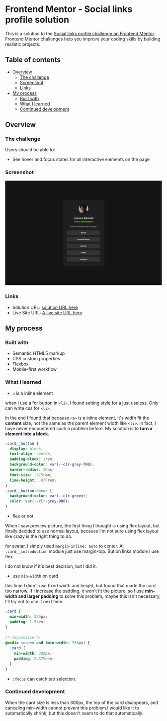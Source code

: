 # Frontend Mentor - Social links profile solution

This is a solution to the [Social links profile challenge on Frontend Mentor](https://www.frontendmentor.io/challenges/social-links-profile-UG32l9m6dQ). Frontend Mentor challenges help you improve your coding skills by building realistic projects.

## Table of contents

- [Overview](#overview)
  - [The challenge](#the-challenge)
  - [Screenshot](#screenshot)
  - [Links](#links)
- [My process](#my-process)
  - [Built with](#built-with)
  - [What I learned](#what-i-learned)
  - [Continued development](#continued-development)

## Overview

### The challenge

Users should be able to:

- See hover and focus states for all interactive elements on the page

### Screenshot

![desktop-design card](./design/destkop-design.jpg)

### Links

- Solution URL: [solution URL here](https://github.com/coyoteshkw/frontend-mentor/tree/main/social-links-profile-main)
- Live Site URL: [A live site URL here](https://coyoteshkw.github.io/frontend-mentor/social-links-profile-main/)

## My process

### Built with

- Semantic HTML5 markup
- CSS custom properties
- Flexbox
- Mobile-first workflow

### What I learned

- `a` is a inline element

when I use a for button in `<li>`, I found setting style for a just useless. Only can write css for `<li>`.

In the end I found that because `<a>` is a inline element, it's width fit the **content** size, not the same as the parent element width like `<li>`.
In fact, I have never encountered such a problem before. My solution is to **turn a element into a block**.

```css
.card__button {
  display: block;
  text-align: center;
  padding-block: 1rem;
  background-color: var(--clr-grey-700);
  border-radius: 10px;
  font-size: .875rem;
  line-height: .875rem;
}
.card__button:hover {
  background-color: var(--clr-green);
  color: var(--clr-grey-900);
}
```

- flex or not

When I saw preview picture, the first thing I thought is using flex layout, but finally decided to use normal layout, because I'm not sure using flex layout like crazy is the right thing to do.

for avatar, I simply used `margin-inline: auto` to center. All `.card__introduction` module just use margin-top. But on links module I use flex.

I do not know if it's best decision, but I did it.

- use `min-width` on card

this time I didn't use fixed width and height, but found that made the card too narrow. If I increase the padding, it won't fit the picture, so I use **min-width and larger padding** to solve this problem, maybe this isn't necessary, I'll try not to use it next time.

```css
.card {
  min-width: 326px;
  padding: 1.5rem;
}

/* responsive */
@media screen and (min-width: 768px) {
  .card {
    min-width: 382px;
    padding: 2.375rem;
  }
}
```

- `:focus` can catch tab selection.

### Continued development

When the card size is less than 300px, the top of the card disappears, and canceling min-width cannot prevent this problem.I would like it to automatically shrink, but this doesn't seem to do that automatically.
